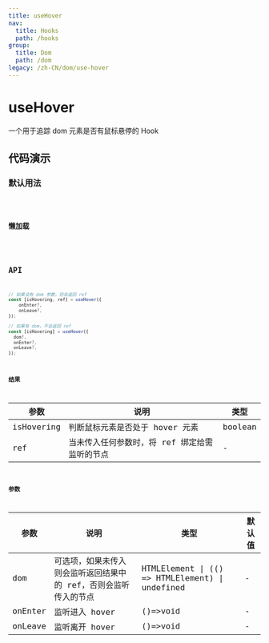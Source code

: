 ```yaml
---
title: useHover
nav:
  title: Hooks
  path: /hooks
group:
  title: Dom
  path: /dom
legacy: /zh-CN/dom/use-hover
---
```


# useHover
一个用于追踪 dom 元素是否有鼠标悬停的 Hook

## 代码演示

### 默认用法

<code src="./demo/demo1.tsx" />

### 懒加载

<code src="./demo/demo2.tsx" />

## API

```javascript
// 如果没有 dom 参数，则会返回 ref
const [isHovering, ref] = useHover({
    onEnter?,
    onLeave?,
});

// 如果有 dom，不会返回 ref
const [isHovering] = useHover({
  dom?,
  onEnter?,
  onLeave?,
});
```

### 结果

| 参数     | 说明                                     | 类型       |
|----------|------------------------------------------|------------|
| isHovering  | 判断鼠标元素是否处于 hover 元素                  | boolean    |
| ref     | 当未传入任何参数时，将 ref 绑定给需监听的节点      | -        |

### 参数

| 参数    | 说明                                         | 类型                   | 默认值 |
|---------|----------------------------------------------|------------------------|--------|
| dom | 可选项，如果未传入则会监听返回结果中的 ref，否则会监听传入的节点  | HTMLElement \| (() => HTMLElement) \| undefined | -      |
| onEnter | 监听进入 hover  | ()=>void | -      |
| onLeave | 监听离开 hover  | ()=>void | -      |
